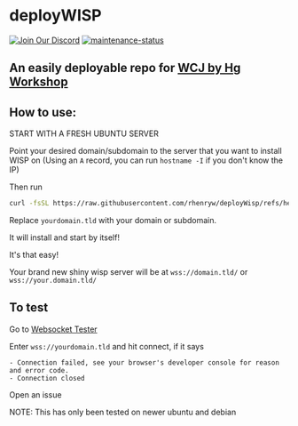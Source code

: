 # deployWISP

[![Join Our Discord](https://img.shields.io/badge/Join%20Our-Discord-purple)](https://discord.gg/redlv) [![maintenance-status](https://img.shields.io/badge/maintenance-passively--maintained-yellowgreen.svg)](https://github.com/rhenryw/UV-Static-2.0/commits/main/)

## An easily deployable repo for [WCJ by Hg Workshop](https://github.com/MercuryWorkshop/wisp-client-js)

How to use:
---


START WITH A FRESH UBUNTU SERVER


Point your desired domain/subdomain to the server that you want to install WISP on (Using an `A` record, you can run `hostname -I` if you don't know the IP)

Then run
```bash
curl -fsSL https://raw.githubusercontent.com/rhenryw/deployWisp/refs/heads/main/install.sh | bash -s yourdomain.tld

```
Replace `yourdomain.tld` with your domain or subdomain.

It will install and start by itself!

It's that easy!

Your brand new shiny wisp server will be at `wss://domain.tld/` or `wss://your.domain.tld/`

To test
---
Go to [Websocket Tester](https://piehost.com/websocket-tester)

Enter `wss://yourdomain.tld` and hit connect, if it says 

```
- Connection failed, see your browser's developer console for reason and error code.
- Connection closed
```

Open an issue

NOTE: This has only been tested on newer ubuntu and debian

